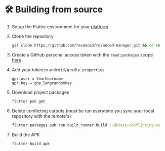 # 🛠 Building from source

1. Setup the Flutter environment for your [platform](https://docs.flutter.dev/get-started/install)

2. Clone the repository
   ```sh
   git clone https://github.com/revanced/revanced-manager.git && cd revanced-manager
   ```

3. Create a GitHub personal access token with the `read:packages` scope [here](https://github.com/settings/tokens/new?scopes=read:packages&description=Revanced)

4. Add your token in `android/gradle.properties`

   ```properties
   gpr.user = YourUsername
   gpr.key = ghp_longrandomkey
   ```

5. Download project packages

   ```sh
   flutter pub get
   ```

6. Delete conflicting outputs (must be run everytime you sync your local repository with the remote's)

   ```sh
   flutter packages pub run build_runner build --delete-conflicting-outputs
   ```

7. Build the APK
   ```sh
   flutter build apk
   ```
